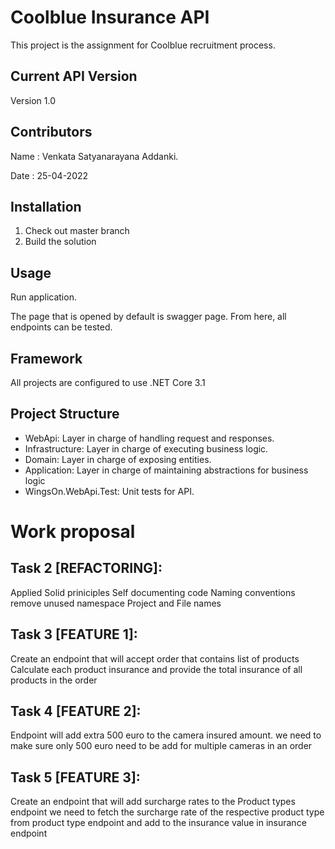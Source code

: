 # Coolblue Insurance API

This project is the assignment for Coolblue recruitment process.

## Current API Version
Version 1.0

## Contributors
Name : Venkata Satyanarayana Addanki.

Date : 25-04-2022

## Installation
1. Check out master branch
2. Build the solution

## Usage
Run application.

The page that is opened by default is swagger page. From here, all
endpoints can be tested.

## Framework
All projects are configured to use .NET Core 3.1

## Project Structure
* WebApi: Layer in charge of handling request and responses.
* Infrastructure: Layer in charge of executing business logic.
* Domain: Layer in charge of exposing entities.
* Application: Layer in charge of maintaining abstractions for business logic
* WingsOn.WebApi.Test: Unit tests for API.

# Work proposal
## Task 2 [REFACTORING]:
Applied Solid priniciples
Self documenting code
Naming conventions
remove unused namespace
Project and File names

## Task 3 [FEATURE 1]:
Create an endpoint that will accept order that contains list of products
Calculate each product insurance and provide the total insurance of all products in the order

## Task 4 [FEATURE 2]:
Endpoint will add extra 500 euro to the camera insured amount.
we need to make sure only 500 euro need to be add for multiple cameras in an order

## Task 5 [FEATURE 3]:
Create an endpoint that will add surcharge rates to the Product types endpoint
we need to fetch the surcharge rate of the respective product type from product type endpoint and add to the insurance value in insurance endpoint

